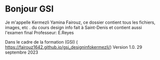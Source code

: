 # Bonjour GSI 

Je m'appelle Kermezli Yamina Fairouz,
ce dossier contient tous les fichiers, images, etc . du cours design info 
fait à Saint-Denis
et contient aussi l'examen final
Professeur: E.Reyes

Dans le cadre de la formation (GSI) ( https://fairouz1642.github.io/gsi_designinfokermezli/)
Version 1.0. 29 septembre 2023
